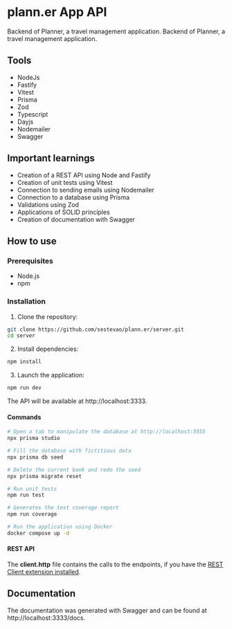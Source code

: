 # plann.er App API

Backend of Planner, a travel management application. Backend of Planner, a travel management application.

## Tools

- NodeJs
- Fastify
- Vitest
- Prisma
- Zod
- Typescript
- Dayjs
- Nodemailer
- Swagger

## Important learnings

- Creation of a REST API using Node and Fastify
- Creation of unit tests using Vitest
- Connection to sending emails using Nodemailer
- Connection to a database using Prisma
- Validations using Zod
- Applications of SOLID principles
- Creation of documentation with Swagger

## How to use

### Prerequisites

- Node.js
- npm

### Installation

1. Clone the repository:

```bash
git clone https://github.com/sestevao/plann.er/server.git
cd server
```

2. Install dependencies:

```bash
npm install
```

3. Launch the application:

```bash
npm run dev
```

The API will be available at http://localhost:3333.

#### Commands

```bash
# Open a tab to manipulate the database at http://localhost:5555
npx prisma studio
```

```bash
# Fill the database with fictitious data
npx prisma db seed
```

```bash
# Delete the current bank and redo the seed
npx prisma migrate reset
```

```bash
# Run unit tests
npm run test
```

```bash
# Generates the test coverage report
npm run coverage
```

```bash
# Run the application using Docker
docker compose up -d
```

#### REST API

The **client.http** file contains the calls to the endpoints, if you have the [REST Client extension installed](https://marketplace.visualstudio.com/items?itemName=humao.rest-client).

## Documentation

The documentation was generated with Swagger and can be found at http://localhost:3333/docs.
